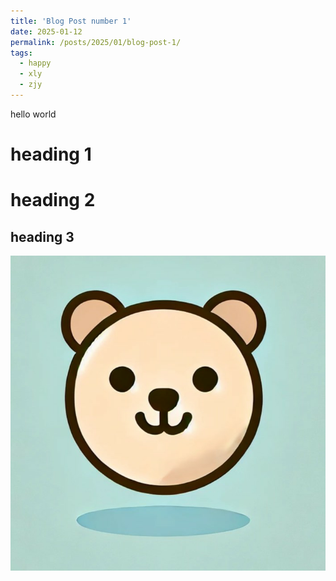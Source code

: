 ```yaml
---
title: 'Blog Post number 1'
date: 2025-01-12
permalink: /posts/2025/01/blog-post-1/
tags:
  - happy
  - xly
  - zjy
---
```


hello world

heading 1
======

heading 2
======

heading 3
------

![Example Image](/images/profile.png)